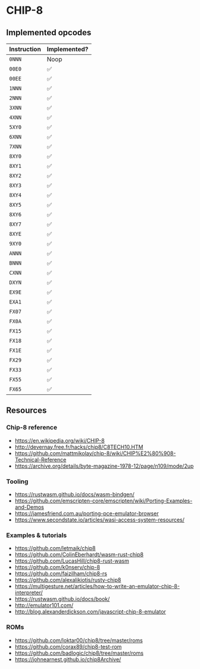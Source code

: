 # CHIP-8

## Implemented opcodes

| Instruction   | Implemented?  |
|---------------|---------------|
| `0NNN`        | Noop          |
| `00E0`        | ✅            |
| `00EE`        | ✅            |
| `1NNN`        | ✅            |
| `2NNN`        | ✅            |
| `3XNN`        | ✅            |
| `4XNN`        | ✅            |
| `5XY0`        | ✅            |
| `6XNN`        | ✅            |
| `7XNN`        | ✅            |
| `8XY0`        | ✅            |
| `8XY1`        | ✅            |
| `8XY2`        | ✅            |
| `8XY3`        | ✅            |
| `8XY4`        | ✅            |
| `8XY5`        | ✅            |
| `8XY6`        | ✅            |
| `8XY7`        | ✅            |
| `8XYE`        | ✅            |
| `9XY0`        | ✅            |
| `ANNN`        | ✅            |
| `BNNN`        | ✅            |
| `CXNN`        | ✅            |
| `DXYN`        | ✅            |
| `EX9E`        | ✅            |
| `EXA1`        | ✅            |
| `FX07`        | ✅            |
| `FX0A`        | ✅            |
| `FX15`        | ✅            |
| `FX18`        | ✅            |
| `FX1E`        | ✅            |
| `FX29`        | ✅            |
| `FX33`        | ✅            |
| `FX55`        | ✅            |
| `FX65`        | ✅            |

## Resources

### Chip-8 reference

- https://en.wikipedia.org/wiki/CHIP-8
- http://devernay.free.fr/hacks/chip8/C8TECH10.HTM
- https://github.com/mattmikolay/chip-8/wiki/CHIP%E2%80%908-Technical-Reference
- https://archive.org/details/byte-magazine-1978-12/page/n109/mode/2up

### Tooling

- https://rustwasm.github.io/docs/wasm-bindgen/
- https://github.com/emscripten-core/emscripten/wiki/Porting-Examples-and-Demos
- https://jamesfriend.com.au/porting-pce-emulator-browser
- https://www.secondstate.io/articles/wasi-access-system-resources/

### Examples & tutorials

- https://github.com/letmaik/chip8
- https://github.com/ColinEberhardt/wasm-rust-chip8
- https://github.com/LucasHill/chip8-rust-wasm
- https://github.com/k0nserv/chip-8
- https://github.com/faizilham/chip8-rs
- https://github.com/alexalikiotis/rusty-chip8
- https://multigesture.net/articles/how-to-write-an-emulator-chip-8-interpreter/
- https://rustwasm.github.io/docs/book/
- http://emulator101.com/
- http://blog.alexanderdickson.com/javascript-chip-8-emulator

### ROMs

- https://github.com/loktar00/chip8/tree/master/roms
- https://github.com/corax89/chip8-test-rom
- https://github.com/badlogic/chip8/tree/master/roms
- https://johnearnest.github.io/chip8Archive/